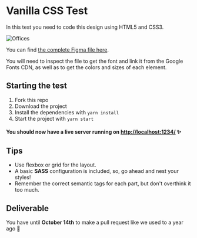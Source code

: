 # Vanilla CSS Test

In this test you need to code this design using HTML5 and CSS3.

![Offices](https://i.ibb.co/NsZBCB2/offices.png)

You can find [the complete Figma file here](https://www.figma.com/file/hCpxiFZcw0TQ4MjFipku2P/Styles-Test?node-id=1%3A2).

You will need to inspect the file to get the font and link it from the Google Fonts CDN, as well as to get the colors and sizes of each element.

## Starting the test

1. Fork this repo
2. Download the project
3. Install the dependencies with `yarn install`
4. Start the project with `yarn start`

#### You should now have a live server running on [http://localhost:1234/](http://localhost:1234/) ✨

## Tips

- Use flexbox or grid for the layout.
- A basic **SASS** configuration is included, so, go ahead and nest your styles!
- Remember the correct semantic tags for each part, but don't overthink it too much.

## Deliverable

You have until **October 14th** to make a pull request like we used to a year ago 🥺
